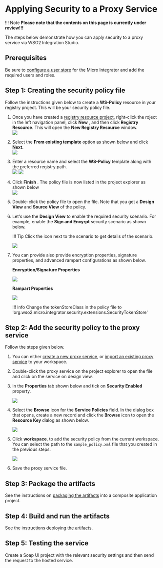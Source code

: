 # Applying Security to a Proxy Service

!!! Note
    **Please note that the contents on this page is currently under review!!!**

The steps below demonstrate how you can apply security to a proxy service via WSO2 Integration Studio.

## Prerequisites

Be sure to [configure a user store](../../../setup/user_stores/setting_up_a_userstore) for the Micro Integrator and add the required users and roles.

## Step 1: Creating the security policy file

Follow the instructions given below to create a **WS-Policy** resource in your registry project. This will be your security policy file.

1.  Once you have created a [registry resource project](../../creating-projects/#registry-resource-project), right-click the roject in the left navigation panel, click **New** , and then click **Registry Resource**. This will open the **New Registry Resource** window.  
    ![](../../assets/img/apply-security/119130870/119130887.png)
2.  Select the **From existing template** option as shown below and
    click **Next**.  
    ![](../../assets/img/apply-security/119130870/119130886.png)
3.  Enter a resource name and select the **WS-Policy** template along
    with the preferred registry path.  
    ![](../../assets/img/apply-security/119130870/119130885.png)
    ![](../../assets/img/apply-security/119130870/119130884.png)
4.  Click **Finish** . The policy file is now listed in the project
    explorer as shown below  
    ![](../../assets/img/apply-security/119130870/119130883.png)
      
5.  Double-click the policy file to open the file. Note that you get a
    **Design View** and **Source View** of the policy.

6.  Let's use the **Design View** to enable the required security scenario. For example, enable the **Sign and Encyrpt** security scenario as shown below.

    !!! Tip
        Click the icon next to the scenario to get details of the scenario.
    
    ![](../../assets/img/apply-security/119130870/119130882.png)

7.  You can provide also provide encryption properties, signature properties, and advanced rampart configurations as shown below.

    **Encryption/Signature Properties**

    ![](../../assets/img/apply-security/119130870/119130890.png)

    **Rampart Properties**

    ![](../../assets/img/apply-security/119130870/119130889.png)
    
    !!! Info 
        Change the tokenStoreClass in the policy file to 'org.wso2.micro.integrator.security.extensions.SecurityTokenStore'

<!--
#### Specifying role-based access?

For certain scenarios, you can specify user roles. After you select the
scenario, scroll to the right to see the **User Roles** button.

![](../../assets/img/apply-security/119130870/119130874.png)

Either define the user roles inline or retrieve the user roles from the server.

-   **Define Inline**
    ![](../../assets/img/apply-security/119130870/119130872.png)

-   **Get from the server**
    ![](../../assets/img/apply-security/119130870/119130871.png)

!!! Info
    By default, the role names are not case sensitive. If you want to make them case sensitive, add the following property in the `<MI_HOME>/conf/deployment.yaml` file.        
     ```toml
     [authorization_manager]
     properties.CaseSensitiveAuthorizationRules = "true"
     ```
-->

## Step 2: Add the security policy to the proxy service

Follow the steps given below.

1.  You can either [create a new proxy service](../../develop/creating-artifacts/creating-a-proxy-service), or [import an existing proxy service](../../develop/importing-artifacts) to your workspace.
2.  Double-click the proxy service on the project explorer to open the
    file and click on the service on design view.
3.  In the **Properties** tab shown below and tick on **Security
    Enabled** property.  

    ![](../../assets/img/apply-security/119130870/119130879.png)

4.  Select the **Browse** icon for the **Service Policies** field. In
    the dialog box that opens, create a new record and click the
    **Browse** icon to open the **Resource Key** dialog as shown
    below.  

    ![](../../assets/img/apply-security/119130870/119130877.png)

5.  Click **workspace**, to add the security policy from the current
    workspace. You can select the path to the
    `sample_policy.xml` file that you created in the
    previous steps.  

    ![](../../assets/img/apply-security/119130870/119130876.png)

6.  Save the proxy service file.

## Step 3: Package the artifacts

See the instructions on [packaging the artifacts](../../../develop/packaging-artifacts) into a composite application project.

## Step 4: Build and run the artifacts

See the instructions [deploying the artifacts](../../../develop/deploy-and-run).

## Step 5: Testing the service

Create a Soap UI project with the relevant security settings and then send the request to the hosted service.
